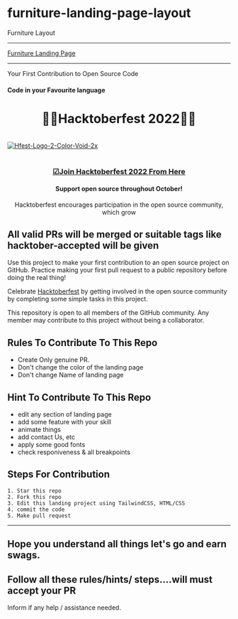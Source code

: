 # furniture-landing-page-layout
Furniture Layout
<hr>
<a href="https://codewithgulam.github.io/furniture-landing-page-layout/"> Furniture Landing Page </a>

<br>
<hr>

Your First Contribution to Open Source Code
<h4> Code in your Favourite language <h4/>
<h1 align="center"> 🎁🎁Hacktoberfest 2022👘👘 </h1>
<br>
  <div>
        <a style="align:center;" href="https://ibb.co/sm1QJJy"><img src="https://i.ibb.co/WxzFppg/Hfest-Logo-2-Color-Void-2x.png" alt="Hfest-Logo-2-Color-Void-2x" border="0"></a>
   </div>
<br>


<h3 align="center">
    <a href="https://hacktoberfest.com/">
        ☑Join Hacktoberfest 2022 From Here 
    </a>
</h3>

<h4 align="center">Support open source throughout October!</h4>
<p align="center">Hacktoberfest encourages participation in the open source community, which grow</p>

## All valid PRs will be merged or suitable tags like hacktober-accepted will be given 

Use this project to make your first contribution to an open source project on GitHub. Practice making your first pull request to a public repository before doing the real thing!

Celebrate [Hacktoberfest](https://hacktoberfest.digitalocean.com/) by getting involved in the open source community by completing some simple tasks in this project.

This repository is open to all members of the GitHub community. Any member may contribute to this project without being a collaborator.

## Rules To Contribute To This Repo

-   Create Only genuine PR.
-   Don't change the color of the landing page
-   Don't change Name of landing page

## Hint To Contribute To This Repo

-   edit any section of landing page
-   add some feature with your skill
-   animate things
-   add contact Us, etc
-   apply some good fonts
-   check responiveness & all breakpoints

## Steps For Contribution
  
    1. Star this repo
    2. Fork this repo
    3. Edit this landing project using TailwindCSS, HTML/CSS
    4. commit the code
    5. Make pull request
***

## Hope you understand all things let's go and earn swags.


## Follow all these rules/hints/ steps....will must accept your PR
Inform if any help / assistance needed. 
